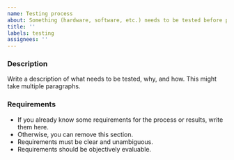 ```yaml
---
name: Testing process
about: Something (hardware, software, etc.) needs to be tested before proper implementation
title: ''
labels: testing
assignees: ''
---
```


### Description

Write a description of what needs to be tested, why, and how. This might take multiple paragraphs.

### Requirements

* If you already know some requirements for the process or results, write them here.
* Otherwise, you can remove this section.
* Requirements must be clear and unambiguous.
* Requirements should be objectively evaluable.
